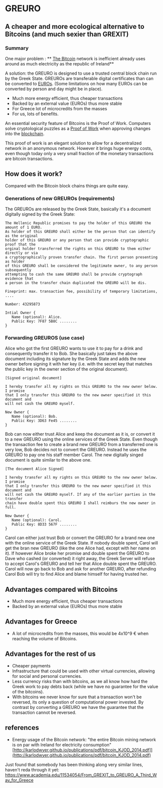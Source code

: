 # GREURO
## A cheaper and more ecological alternative to Bitcoins (and much sexier than GREXIT)

### Summary
One major problem : ** [The Bitcoin](https://en.wikipedia.org/wiki/Bitcoin_network) network is inefficient already uses around as much electricity as the republic of Ireland**

A solution: the GREURO is designed to use a trusted central block chain run by the Greek State. GREUROs are transferable digital certificates than can be converted to [EUROs](https://en.wikipedia.org/wiki/Euro). (Some limitations on how many EUROs can be converted by person and day might be in place).
* Much more energy efficient, thus cheaper transactions
* Backed by an external value (EUROs) thus more stable
* For Greece lot of microcredits from the masses
* For us, lots of benefits.

An essential security feature of Bitcoins is the Proof of Work. Computers solve cryptological puzzles as a [Proof of Work](https://en.wikipedia.org/wiki/Proof-of-work_system) when approving changes into the [blockchain](https://en.wikipedia.org/wiki/Block_chain_%28database%29).

This proof of work is an elegant solution to allow for a decentralized network in an anonymous network. However it brings huge energy costs,  even though today only a very small fraction of the monetary transactions are bitcoin transactions.

## How does it work?

Compared with the Bitcoin block chains things are quite easy.

### Generations of new GREUROs (requirements)

The GREUROs are released by the Greek State, basically it's a document digitally signed by the Greek State:

    The Hellenic Republic promises to pay the holder of this GREURO the amount of 1 EURO.
    As holder of this GREURO shall either be the person that can identify as the original
    holder of this GREURO or any person that can provide cryptographic proof that the
    orginal holder transferred the rights on this GREURO to them either directly or via
    a cryptographically proven transfer chain. The first person presenting as holder
    of this GREURO shall be considered the legitimate owner, to any person subsequently
    attempting to cash the same GREURO shall be provide cryptograph evidence that
    a person in the transfer chain duplicated the GREURO will be dis.

    Fineprint: max. transaction fee, possibility of temporary limitations, ....

    Number: 43295873

    Intial Owner {
       Name (optional): Alice.
       Public Key: 7F87 5B8C ........
    }

### Forwarding GREUROS (use case)

Alice who got the first GREURO wants to use it to pay for a drink and consequently transfer it to Bob. She basically just takes the above document including its signature by the Greek State and adds the new owner before signing it with her key (i.e. with the secret key that matches the public key in the owner section of the original document).

    [Signed original document]

    I hereby transfer all my rights on this GREURO to the new owner below. I promise
    that I only transfer this GREURO to the new owner specified it this document and
    will not cash the GREURO myself.

    New Owner {
       Name (optional): Bob.
       Public Key: 3D63 Fe45 ........
    }

Bob can now either trust Alice and keep the document as it is, or convert it to a new GREURO using the online services of the Greek State. Even though the transaction fee to create a brand new GREURO from a transferred one is very low, Bob decides not to convert
the GREURO. Instead he uses the GREURO to pay one his staff member Carol. The new digitally singed document is quite similar to the above one.

    [The document Alice Signed]

    I hereby transfer all my rights on this GREURO to the new owner below. I promise
    that I only transfer this GREURO to the new owner specified it this document and
    will not cash the GREURO myself. If any of the earlier parties in the transfer
    chain have double spent this GREURO I shall reimburs the new owner in full.

    New Owner {
       Name (optional): Carol.
       Public Key: 8D33 567F ........
    }

Carol can either just trust Bob or convert the GREURO for a brand new one with the online service of the Greek State. If nobody double spent, Carol will get the bran new GREURO (like the one Alice had, except with her name on it). If however Alice broke her promise and double spent the GREURO to Dave who cashed (or converted) it right away, the Greek Server will refuse to accept Carol's GREURO and tell her that Alice double spent the GREURO. Carol will now go back to Bob and ask for another GREURO, after refunding Carol Bob will try to find Alice and blame himself for having trusted her.

## Advantages compared with Bitcoins

 * Much more energy efficient, thus cheaper transactions
 * Backed by an external value (EUROs) thus more stable

## Advantages for Greece

 * A lot of microcredits from the masses, this would be 4x10^9 € when reaching the volume of Bitcoins.

## Advantages for the rest of us

 * Cheaper payments
 * Infrastructure that could be used with other virtual currencies, allowing for social and personal currencies.
 * Less currency risks than with bitcoins, as we all know how hard the Greek work to pay debts back (while we have no guarantee for the value of the bitcoins).
 * With bitcoins we never know for sure that a transaction won't be reversed, its only a question of computational power invested. By contrast by converting a GREURO we have the guarantee that the transaction cannot be reversed.

## references

 * Energy usage of the Bitcoin network: "the entire Bitcoin mining network is on
par with Ireland for electricity consumption"
[http://karlodwyer.github.io/publications/pdf/bitcoin_KJOD_2014.pdf]](http://karlodwyer.github.io/publications/pdf/bitcoin_KJOD_2014.pdf)


Just found that somebody has been thinking along very similar lines, haven't reda through it yet: https://www.academia.edu/11534054/From_GREXIT_to_GREURO_A_Third_Way_for_Greece

